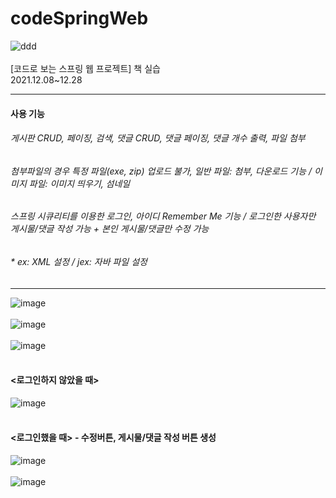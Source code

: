 # codeSpringWeb

![ddd](https://user-images.githubusercontent.com/87554077/148722554-e2c8f626-916c-4de9-9a4a-c168c403cbd5.jpg)  
<br>
[코드로 보는 스프링 웹 프로젝트] 책 실습  
2021.12.08~12.28
***
#### 사용 기능  
###### 게시판 CRUD, 페이징, 검색, 댓글 CRUD, 댓글 페이징, 댓글 개수 출력, 파일 첨부
###### 첨부파일의 경우 특정 파일(exe, zip) 업로드 불가, 일반 파일: 첨부, 다운로드 기능 / 이미지 파일: 이미지 띄우기, 섬네일
###### 스프링 시큐리티를 이용한 로그인, 아이디 Remember Me 기능 / 로그인한 사용자만 게시물/댓글 작성 가능 + 본인 게시물/댓글만 수정 가능
###### * ex: XML 설정 / jex: 자바 파일 설정
***
![image](https://user-images.githubusercontent.com/87554077/148721837-bbffffc5-fab3-4f9d-a8d1-43e98dbafb04.png)
<br><br>
![image](https://user-images.githubusercontent.com/87554077/148721902-912a972e-0b48-44b4-b2ca-7611fa81b7bb.png)
<br><br>
![image](https://user-images.githubusercontent.com/87554077/148721923-9b0413ed-418f-4149-91bd-4025057b6d7e.png)
<br><br>
#### <로그인하지 않았을 때>
![image](https://user-images.githubusercontent.com/87554077/148721975-d51ab660-dc5b-47f0-adb1-0953330bb73a.png)
<br><br>
#### <로그인했을 때> - 수정버튼, 게시물/댓글 작성 버튼 생성
![image](https://user-images.githubusercontent.com/87554077/148721987-44b0e736-5c53-40ef-9694-e65de09dcf34.png)
<br><br>
![image](https://user-images.githubusercontent.com/87554077/148721996-713fcef6-a455-4179-82c1-ce62385db1ab.png)
